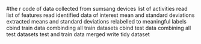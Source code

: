 #the r code of data collected from sumsang devices
list of activities read
list of features read
identified data of interest mean and standard deviations extracted
means and standard deviations relabelled to meaningful labels
cbind train data combinding all train datasets
cbind test data combining all test datasets
test and train data merged 
write tidy dataset


